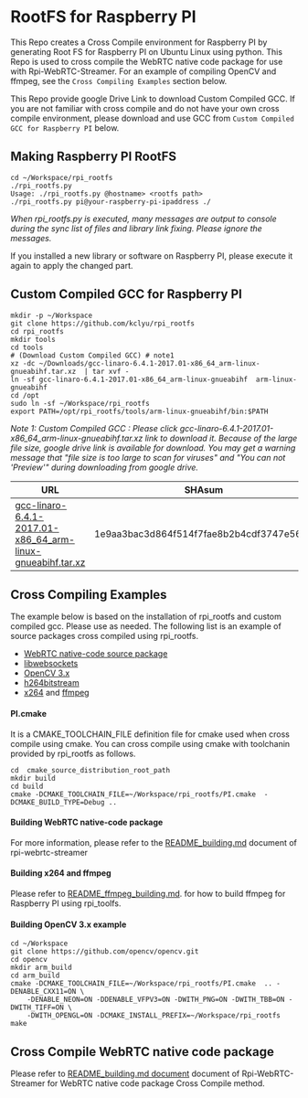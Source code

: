 # RootFS for Raspberry PI
This Repo creates a Cross Compile environment for Raspberry PI by generating Root FS for Raspberry PI on Ubuntu Linux using python.
This Repo is used to cross compile the WebRTC native code package for use with Rpi-WebRTC-Streamer. For an example of compiling OpenCV and ffmpeg, see the `Cross Compiling Examples` section below.

This Repo provide google Drive Link to download Custom Compiled GCC. If you are not familiar with cross compile and do not have your own cross compile environment, please download and use GCC from `Custom Compiled GCC for Raspberry PI` below.

## Making Raspberry PI RootFS
```
cd ~/Workspace/rpi_rootfs
./rpi_rootfs.py 
Usage: ./rpi_rootfs.py @hostname> <rootfs path>
./rpi_rootfs.py pi@your-raspberry-pi-ipaddress ./
```
*When rpi_rootfs.py is executed, many messages are output to console during the sync list of files and library link fixing. Please ignore the messages.*

If you installed a new library or software on Raspberry PI, please execute it again to apply the changed part.

## Custom Compiled GCC for Raspberry PI

```
mkdir -p ~/Workspace
git clone https://github.com/kclyu/rpi_rootfs
cd rpi_rootfs
mkdir tools
cd tools
# (Download Custom Compiled GCC) # note1
xz -dc ~/Downloads/gcc-linaro-6.4.1-2017.01-x86_64_arm-linux-gnueabihf.tar.xz  | tar xvf -
ln -sf gcc-linaro-6.4.1-2017.01-x86_64_arm-linux-gnueabihf  arm-linux-gnueabihf
cd /opt
sudo ln -sf ~/Workspace/rpi_rootfs
export PATH=/opt/rpi_rootfs/tools/arm-linux-gnueabihf/bin:$PATH
```
*Note 1: Custom Compiled GCC : Please click  gcc-linaro-6.4.1-2017.01-x86_64_arm-linux-gnueabihf.tar.xz link to download it. Because of the large file size, google drive link is available for download. You may get a warning message that "file size is too large to scan for viruses" and "You can not 'Preview'" during downloading from google drive.*


|URL|SHAsum|Remarks|
|----------------|---------------|------------|
|[gcc-linaro-6.4.1-2017.01-x86_64_arm-linux-gnueabihf.tar.xz](https://drive.google.com/open?id=1s67nRSYZtLkIlRDz-BsDPkBXaTA94tsZ)|1e9aa3bac3d864f514f7fae8b2b4cdf3747e5681|RASPBIAN STRETCH|


## Cross Compiling Examples
The example below is based on the installation of rpi_rootfs and custom compiled gcc. Please use as needed.
The following list is an example of source packages cross compiled using rpi_rootfs.
- [WebRTC native-code source package](https://webrtc.org/native-code/development/)
- [libwebsockets](https://github.com/warmcat/libwebsockets)
- [OpenCV 3.x](https://github.com/opencv/opencv)
- [h264bitstream](https://github.com/aizvorski/h264bitstream)
- [x264](git://git.videolan.org/x264) and [ffmpeg]( git://source.ffmpeg.org/ffmpeg.git) 

#### PI.cmake
It is a CMAKE_TOOLCHAIN_FILE definition file for cmake used when cross compile using cmake. You can cross compile using cmake with toolchanin provided by rpi_rootfs as follows.

```
cd  cmake_source_distribution_root_path
mkdir build
cd build
cmake -DCMAKE_TOOLCHAIN_FILE=~/Workspace/rpi_rootfs/PI.cmake  -DCMAKE_BUILD_TYPE=Debug ..
```
#### Building WebRTC native-code package
For more information, please refer to the [README_building.md](https://github.com/kclyu/rpi-webrtc-streamer/blob/master/README_building.md) document of rpi-webrtc-streamer

#### Building x264 and ffmpeg
Please refer to [README_ffmpeg_building.md](../master/README_ffmpeg_building.md). for how to build ffmpeg for Raspberry PI using rpi_toolfs.

#### Building OpenCV 3.x example
```
cd ~/Workspace
git clone https://github.com/opencv/opencv.git
cd opencv
mkdir arm_build
cd arm_build
cmake -DCMAKE_TOOLCHAIN_FILE=~/Workspace/rpi_rootfs/PI.cmake  .. -DENABLE_CXX11=ON \
	-DENABLE_NEON=ON -DDENABLE_VFPV3=ON -DWITH_PNG=ON -DWITH_TBB=ON -DWITH_TIFF=ON \
	-DWITH_OPENGL=ON -DCMAKE_INSTALL_PREFIX=~/Workspace/rpi_rootfs
make
```

## Cross Compile WebRTC native code package

Please refer to [README_building.md document](https://github.com/kclyu/rpi-webrtc-streamer/blob/master/README_building.md) document of Rpi-WebRTC-Streamer for WebRTC native code package Cross Compile method.
 
